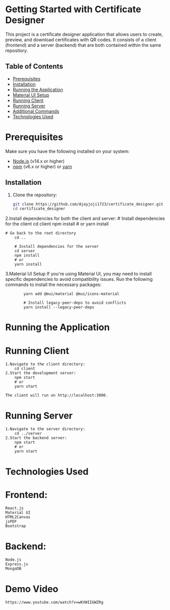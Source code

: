 # Getting Started with Certificate Designer

This project is a certificate designer application that allows users to create, preview, and download certificates with QR codes. It consists of a client (frontend) and a server (backend) that are both contained within the same repository.

## Table of Contents

- [Prerequisites](#prerequisites)
- [Installation](#installation)
- [Running the Application](#running-the-application)
- [Material UI Setup](#material-ui-setup)
- [Running Client](#running-client)
- [Running Server](#running-server)
- [Additional Commands](#additional-commands)
- [Technologies Used](#technologies-used)


# Prerequisites

Make sure you have the following installed on your system:

- [Node.js](https://nodejs.org/) (v14.x or higher)
- [npm](https://www.npmjs.com/) (v6.x or higher) or [yarn](https://yarnpkg.com/)

## Installation

1. Clone the repository:

   ```bash
   git clone https://github.com/Ajayjoji1723/certificate_designer.git
   cd certificate_designer

2.Install dependencies for both the client and server:
    # Install dependencies for the client
        cd client
        npm install
        # or
        yarn install

    # Go back to the root directory
        cd ..

        # Install dependencies for the server
        cd server
        npm install
        # or
        yarn install

3.Material UI Setup
    If you're using Material UI, you may need to install specific dependencies to avoid compatibility issues. Run the following commands to install the necessary packages:

            yarn add @mui/material @mui/icons-material

            # Install legacy-peer-deps to avoid conflicts
            yarn install --legacy-peer-deps

# Running the Application

# Running Client
    1.Navigate to the client directory:
        cd client
    2.Start the development server:
        npm start
        # or
        yarn start

    The client will run on http://localhost:3000.

# Running Server
    1.Navigate to the server directory:
        cd ../server
    2.Start the backend server:
        npm start
        # or
        yarn start

# Technologies Used
# Frontend:

    React.js
    Material UI
    HTML2Canvas
    jsPDF
    Bootstrap

# Backend:

    Node.js
    Express.js
    MongoDB

# Demo Video
    https://www.youtube.com/watch?v=wKVWIIGWZRg
    